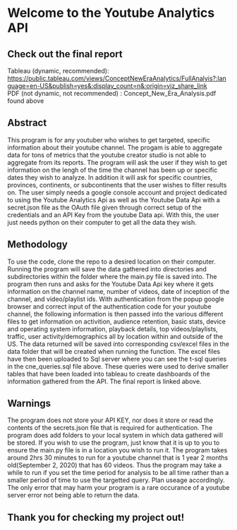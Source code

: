 # Welcome to the Youtube Analytics API

## Check out the final report
Tableau (dynamic, recommended): https://public.tableau.com/views/ConceptNewEraAnalytics/FullAnalyis?:language=en-US&publish=yes&:display_count=n&:origin=viz_share_link <br>
PDF (not dynamic, not recommended) : Concept_New_Era_Analysis.pdf found above

## Abstract
This program is for any youtuber who wishes to get targeted, specific information about their youtube channel. The progam is able to aggregate data for tons of metrics that the youtube creator studio is not able to aggregate from its reports. The program will ask the user if they wish to get information on the lengh of the time the channel has been up or specific dates they wish to analyze. In addition it will ask for specific countries, provinces, continents, or subcontinents that the user wishes to filter results on. The user simply needs a google console account and project dedicated to using the Youtube Analytics Api as well as the Youtube Data Api with a secret.json file as the OAuth file given through correct setup of the credentials and an API Key from the youtube Data api. With this, the user just needs python on their computer to get all the data they wish. 

## Methodology
To use the code, clone the repo to a desired location on their computer. Running the program will save the data gathered into directories and subdirectories within the folder where the main.py file is saved into. The program then runs and asks for the Youtube Data Api key where it gets information on the channel name, number of videos, date of inception of the channel, and video/playlist ids. With authentication from the popup google browser and correct input of the authentication code for your youtube channel, the following information is then passed into the various different files to get information on activition, audience retention, basic stats, device and operating system information, playback details, top videos/playlists, traffic, user activity/demographics all by location within and outside of the US. The data returned will be saved into corresponding csv/excel files in the data folder that will be created when running the function. The excel files have then been uploaded to Sql server where you can see the t-sql queries in the cne_queries.sql file above. These queries were used to derive smaller tables that have been loaded into tableau to create dashboards of the information gathered from the API. The final report is linked above.

## Warnings
The program does not store your API KEY, nor does it store or read the contents of the secrets.json file that is required for authentication. The program does add folders to your local system in which data gathered will be stored. If you wish to use the program, just know that it is up to you to ensure the main.py file is in a location you wish to run it. The program takes around 2hrs 30 minutes to run for a youtube channel that is 1 year 2 months old(September 2, 2020) that has 60 videos. Thus the program may take a while to run if you set the time period for analysis to be all time rather than a smaller period of time to use the targetted query. Plan useage accordingly. The only error that may harm your program is a rare occurance of a youtube server error not being able to return the data. 

## Thank you for checking my project out!
